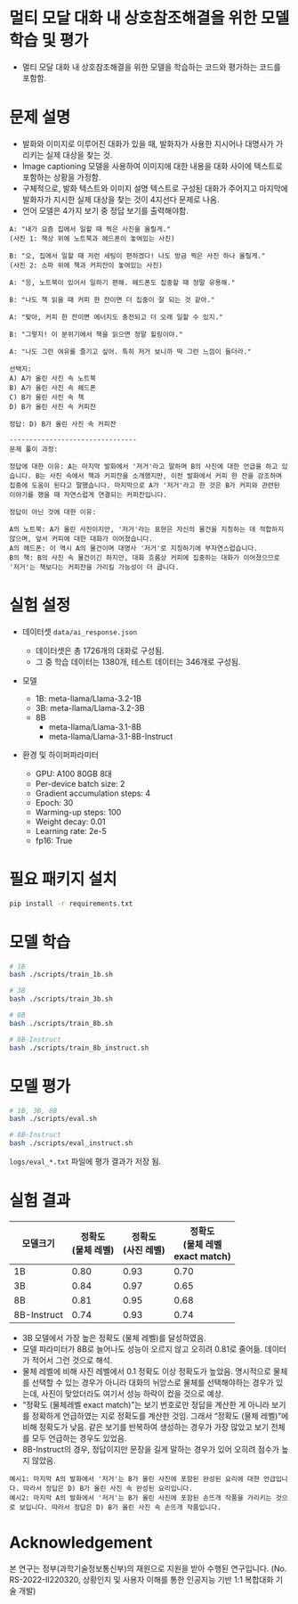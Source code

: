 # 멀티 모달 대화 내 상호참조해결을 위한 모델 학습 및 평가
- 멀티 모달 대화 내 상호참조해결을 위한 모델을 학습하는 코드와 평가하는 코드를 포함함.

# 문제 설명
- 발화와 이미지로 이루어진 대화가 있을 때, 발화자가 사용한 지시어나 대명사가 가리키는 실제 대상을 찾는 것.
- Image captioning 모델을 사용하여 이미지에 대한 내용을 대화 사이에 텍스트로 포함하는 상황을 가정함.
- 구체적으로, 발화 텍스트와 이미지 설명 텍스트로 구성된 대화가 주어지고 마지막에 발화자가 지시한 실제 대상을 찾는 것이 4지선다 문제로 나옴.
- 언어 모델은 4가지 보기 중 정답 보기를 출력해야함.
```
A: "내가 요즘 집에서 일할 때 찍은 사진을 올릴게."
(사진 1: 책상 위에 노트북과 헤드폰이 놓여있는 사진)

B: "오, 집에서 일할 때 저런 세팅이 편하겠다! 나도 방금 찍은 사진 하나 올릴게."
(사진 2: 소파 위에 책과 커피잔이 놓여있는 사진)

A: "응, 노트북이 있어서 일하기 편해. 헤드폰도 집중할 때 정말 유용해."

B: "나도 책 읽을 때 커피 한 잔이면 더 집중이 잘 되는 것 같아."

A: "맞아, 커피 한 잔이면 에너지도 충전되고 더 오래 일할 수 있지."

B: "그렇지! 이 분위기에서 책을 읽으면 정말 힐링이야."

A: "나도 그런 여유를 즐기고 싶어. 특히 저거 보니까 딱 그런 느낌이 들더라."

선택지:
A) A가 올린 사진 속 노트북
B) A가 올린 사진 속 헤드폰
C) B가 올린 사진 속 책
D) B가 올린 사진 속 커피잔

정답: D) B가 올린 사진 속 커피잔

--------------------------------
문제 풀이 과정:

정답에 대한 이유: A는 마지막 발화에서 '저거'라고 말하며 B의 사진에 대한 언급을 하고 있습니다. B는 사진 속에서 책과 커피잔을 소개했지만, 이전 발화에서 커피 한 잔을 강조하며 집중에 도움이 된다고 말했습니다. 마지막으로 A가 '저거'라고 한 것은 B가 커피와 관련된 이야기를 했을 때 자연스럽게 연결되는 커피잔입니다.

정답이 아닌 것에 대한 이유:

A의 노트북: A가 올린 사진이지만, '저거'라는 표현은 자신의 물건을 지칭하는 데 적합하지 않으며, 앞서 커피에 대한 대화가 이어졌습니다.
A의 헤드폰: 이 역시 A의 물건이며 대명사 '저거'로 지칭하기에 부자연스럽습니다.
B의 책: B의 사진 속 물건이긴 하지만, 대화 흐름상 커피에 집중하는 대화가 이어졌으므로 '저거'는 책보다는 커피잔을 가리킬 가능성이 더 큽니다.
```

# 실험 설정
- 데이터셋 `data/ai_response.json`
    - 데이터셋은 총 1726개의 대화로 구성됨.
    - 그 중 학습 데이터는 1380개, 테스트 데이터는 346개로 구성됨.

- 모델
    - 1B: meta-llama/Llama-3.2-1B
    - 3B: meta-llama/Llama-3.2-3B
    - 8B
        - meta-llama/Llama-3.1-8B
        - meta-llama/Llama-3.1-8B-Instruct

- 환경 및 하이퍼파라미터
    - GPU: A100 80GB 8대
    - Per-device batch size: 2
    - Gradient accumulation steps: 4
    - Epoch: 30
    - Warming-up steps: 100
    - Weight decay: 0.01
    - Learning rate: 2e-5
    - fp16: True

# 필요 패키지 설치
```bash
pip install -r requirements.txt
```



# 모델 학습
```bash
# 1B
bash ./scripts/train_1b.sh

# 3B
bash ./scripts/train_3b.sh

# 8B
bash ./scripts/train_8b.sh

# 8B-Instruct
bash ./scripts/train_8b_instruct.sh
```
# 모델 평가
```bash
# 1B, 3B, 8B
bash ./scripts/eval.sh

# 8B-Instruct
bash ./scripts/eval_instruct.sh
```

`logs/eval_*.txt` 파일에 평가 결과가 저장 됨.

# 실험 결과
| 모델크기 | 정확도<br>(물체 레벨) | 정확도<br>(사진 레벨) | 정확도<br>(물체 레벨<br>exact match) |
| -------- | ---------------- | ---------------- | ----------------------------- |
| 1B       | 0.80             | 0.93             | 0.70                          |
| 3B       | 0.84             | 0.97             | 0.65                          |
| 8B       | 0.81             | 0.95             | 0.68                          |
| 8B-Instruct       | 0.74             | 0.93             | 0.74                          |

- 3B 모델에서 가장 높은 정확도 (물체 레벨)를 달성하였음.
- 모델 파라미터가 8B로 늘어나도 성능이 오르지 않고 오히려 0.81로 줄어듦. 데이터가 적어서 그런 것으로 해석.
- 물체 레벨에 비해 사진 레벨에서 0.1 정확도 이상 정확도가 높았음. 명시적으로 물체를 선택할 수 있는 경우가 아니라 대화의 뉘앙스로 물체를 선택해야하는 경우가 있는데, 사진이 맞았더라도 여기서 성능 하락이 컸을 것으로 예상.
- “정확도 (물체레벨 exact match)”는 보기 번호로만 정답을 계산한 게 아니라 보기를 정확하게 언급하였는 지로 정확도를 계산한 것임. 그래서 “정확도 (물체 레벨)”에 비해 정확도가 낮음. 같은 보기를 반복하여 생성하는 경우가 가장 많았고 보기 전체를 모두 언급하는 경우도 있었음.
- 8B-Instruct의 경우, 정답이지만 문장을 길게 말하는 경우가 있어 오히려 점수가 높지 않았음.
```
예시1: 마지막 A의 발화에서 '저거'는 B가 올린 사진에 포함된 완성된 요리에 대한 언급입니다. 따라서 정답은 D) B가 올린 사진 속 완성된 요리입니다.
예시2: 마지막 A의 발화에서 '저거'는 B가 올린 사진에 포함된 손뜨개 작품을 가리키는 것으로 보입니다. 따라서 정답은 D) B가 올린 사진 속 손뜨개 작품입니다.
```
# Acknowledgement
본 연구는 정부(과학기술정보통신부)의 재원으로 지원을 받아 수행된 연구입니다. (No. RS-2022-II220320, 상황인지 및 사용자 이해를 통한 인공지능 기반 1:1 복합대화 기술 개발)